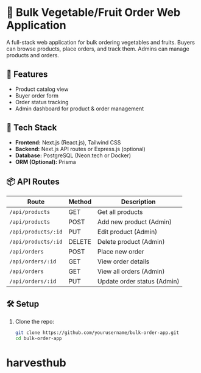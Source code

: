 # 🥦 Bulk Vegetable/Fruit Order Web Application

A full-stack web application for bulk ordering vegetables and fruits. Buyers can browse products, place orders, and track them. Admins can manage products and orders.

## 🚀 Features

- Product catalog view
- Buyer order form
- Order status tracking
- Admin dashboard for product & order management

## 🧱 Tech Stack

- **Frontend:** Next.js (React.js), Tailwind CSS
- **Backend:** Next.js API routes or Express.js (optional)
- **Database:** PostgreSQL (Neon.tech or Docker)
- **ORM (Optional):** Prisma

## 📦 API Routes

| Route                  | Method | Description                     |
|------------------------|--------|---------------------------------|
| `/api/products`        | GET    | Get all products                |
| `/api/products`        | POST   | Add new product (Admin)         |
| `/api/products/:id`    | PUT    | Edit product (Admin)            |
| `/api/products/:id`    | DELETE | Delete product (Admin)          |
| `/api/orders`          | POST   | Place new order                 |
| `/api/orders/:id`      | GET    | View order details              |
| `/api/orders`          | GET    | View all orders (Admin)         |
| `/api/orders/:id`      | PUT    | Update order status (Admin)     |

## 🛠️ Setup

1. Clone the repo:
   ```bash
   git clone https://github.com/yourusername/bulk-order-app.git
   cd bulk-order-app
# harvesthub
